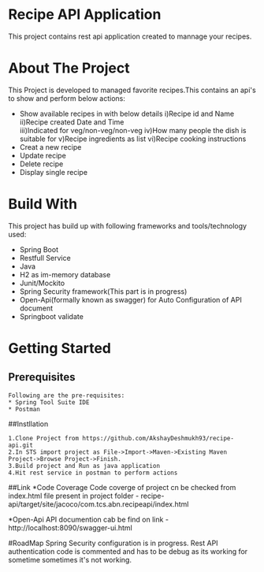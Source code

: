 # Recipe API Application

This project contains rest api application created to mannage your recipes.

# About The Project
This Project is developed to managed favorite recipes.This contains an api's to show and perform below actions:
 * Show available recipes in with below details
	i)Recipe id and Name
	ii)Recipe created Date and Time		
	iii)Indicated for veg/non-veg/non-veg
	iv)How many people the dish is suitable for
	v)Recipe ingredients as list
	vi)Recipe cooking instructions
 * Creat a new recipe
 * Update recipe
 * Delete recipe
 * Display single recipe
 
# Build With
This project has build up with following frameworks and tools/technology used:
 * Spring Boot
 * Restfull Service
 * Java
 * H2 as im-memory database
 * Junit/Mockito
 * Spring Security framework(This part is in progress)
 * Open-Api(formally known as swagger) for Auto Configuration of API document
 * Springboot validate
 
# Getting Started
  ##  Prerequisites
	Following are the pre-requisites:
	* Spring Tool Suite IDE
	* Postman

  ##Instllation
    
	1.Clone Project from https://github.com/AkshayDeshmukh93/recipe-api.git 
	2.In STS import project as File->Import->Maven->Existing Maven Project->Browse Project->Finish.
	3.Build project and Run as java application 
	4.Hit rest service in postman to perform actions
	
  ##Link
   *Code Coverage 
   Code coverge of project cn be checked from index.html file present in project folder - recipe-api/target/site/jacoco/com.tcs.abn.recipeapi/index.html
  
   *Open-Api
   API documention cab be find on link - http://localhost:8090/swagger-ui.html
   
#RoadMap
	Spring Security configuration is in progress. Rest API authentication code is commented and has to be debug as its working for sometime sometimes it's not working.
  

	
 
 
 
 
